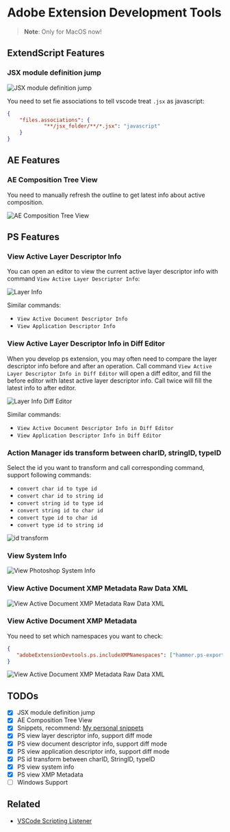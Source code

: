 # Adobe Extension Development Tools

> **Note**: Only for MacOS now!

## ExtendScript Features

### JSX module definition jump

![JSX module definition jump](https://github.com/tjx666/adobe-extension-devtools/blob/master/assets/screenshot/jump_to_definition.gif?raw=true)

You need to set fie associations to tell vscode treat `.jsx` as javascript:

```json
{
    "files.associations": {
            "**/jsx_folder/**/*.jsx": "javascript"
    }
}
```

## AE Features

### AE Composition Tree View

You need to manually refresh the outline to get latest info about active composition.

![AE Composition Tree View](https://github.com/tjx666/adobe-extension-devtools/blob/master/assets/screenshot/ae_composition_outline.gif?raw=true)

## PS Features

### View Active Layer Descriptor Info

You can open an editor to view the current active layer descriptor info with command `View Active Layer Descriptor Info`:

![Layer Info](https://github.com/tjx666/adobe-extension-devtools/blob/master/assets/screenshot/layer_info.gif?raw=true)

Similar commands:

- `View Active Document Descriptor Info`
- `View Application Descriptor Info`

### View Active Layer Descriptor Info in Diff Editor

When you develop ps extension, you may often need to compare the layer descriptor info before and after an operation. Call command `View Active Layer Descriptor Info in Diff Editor` will open a diff editor, and fill the before editor with latest active layer descriptor info. Call twice will fill the latest info to after editor.

![Layer Info Diff Editor](https://github.com/tjx666/adobe-extension-devtools/blob/master/assets/screenshot/layer_info_diff.gif?raw=true)

Similar commands:

- `View Active Document Descriptor Info in Diff Editor`
- `View Application Descriptor Info in Diff Editor`

### Action Manager ids transform between charID, stringID, typeID

Select the id you want to transform and call corresponding command, support following commands:

- `convert char id to type id`
- `convert char id to string id`
- `convert string id to type id`
- `convert string id to char id`
- `convert type id to char id`
- `convert type id to string id`

![id transform](https://github.com/tjx666/adobe-extension-devtools/blob/master/assets/screenshot/id_transform.gif?raw=true)

### View System Info

![View Photoshop System Info](https://github.com/tjx666/adobe-extension-devtools/blob/master/assets/screenshot/view_system_info.gif?raw=true)

### View Active Document XMP Metadata Raw Data XML

![View Active Document XMP Metadata Raw Data XML](https://github.com/tjx666/vscode-adobe-extension-devtools/blob/master/assets/screenshot/xmp_metadata_xml.gif?raw=true)

### View Active Document XMP Metadata

You need to set which namespaces you want to check:

```json
{
   "adobeExtensionDevtools.ps.includeXMPNamespaces": ["hammer.ps-export"]
}
```

![View Active Document XMP Metadata Raw Data XML](https://github.com/tjx666/adobe-extension-devtools/blob/master/assets/screenshot/xmp_metadata.gif?raw=true)

## TODOs

- [x] JSX module definition jump
- [x] AE Composition Tree View
- [x] Snippets, recommend: [My personal snippets](https://marketplace.visualstudio.com/items?itemName=YuTengjing.ytj-snippets)
- [x] PS view layer descriptor info, support diff mode
- [x] PS view document descriptor info, support diff mode
- [x] PS view application descriptor info, support diff mode
- [x] PS id transform between charID, StringID, typeID
- [x] PS view system info
- [x] PS view XMP Metadata
- [ ] Windows Support

## Related

- [VSCode Scripting Listener](https://github.com/tjx666/scripting-listener)